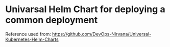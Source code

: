 # Univarsal Helm Chart for deploying a common deployment

Reference used from: https://github.com/DevOps-Nirvana/Universal-Kubernetes-Helm-Charts
